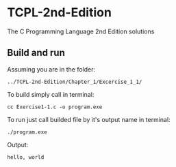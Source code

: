 # TCPL-2nd-Edition

The C Programming Language 2nd Edition solutions

## Build and run

Assuming you are in the folder:

```
../TCPL-2nd-Edition/Chapter_1/Excercise_1_1/
```

To build simply call in terminal:

```
cc Exercise1-1.c -o program.exe
```

To run just call builded file by it's output name in terminal:

```
./program.exe
```

Output:

```
hello, world
```
